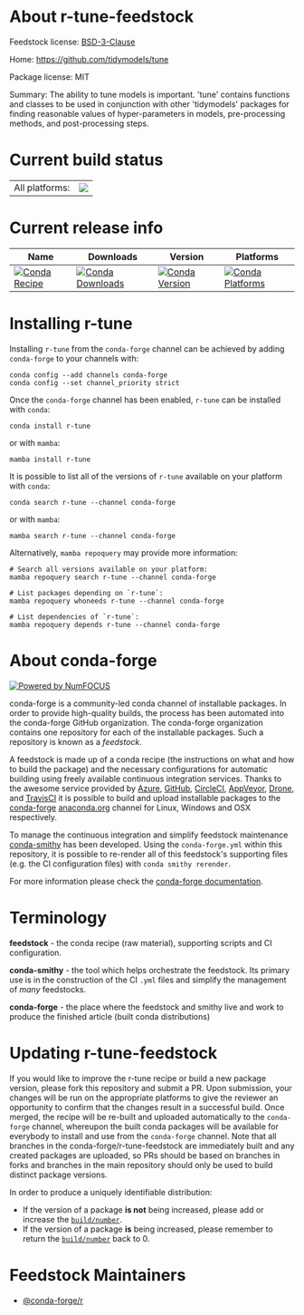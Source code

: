 About r-tune-feedstock
======================

Feedstock license: [BSD-3-Clause](https://github.com/conda-forge/r-tune-feedstock/blob/main/LICENSE.txt)

Home: https://github.com/tidymodels/tune

Package license: MIT

Summary: The ability to tune models is important. 'tune' contains functions and classes to be used in conjunction with other 'tidymodels' packages for finding reasonable values of hyper-parameters in models, pre-processing methods, and post-processing steps.

Current build status
====================


<table><tr><td>All platforms:</td>
    <td>
      <a href="https://dev.azure.com/conda-forge/feedstock-builds/_build/latest?definitionId=9105&branchName=main">
        <img src="https://dev.azure.com/conda-forge/feedstock-builds/_apis/build/status/r-tune-feedstock?branchName=main">
      </a>
    </td>
  </tr>
</table>

Current release info
====================

| Name | Downloads | Version | Platforms |
| --- | --- | --- | --- |
| [![Conda Recipe](https://img.shields.io/badge/recipe-r--tune-green.svg)](https://anaconda.org/conda-forge/r-tune) | [![Conda Downloads](https://img.shields.io/conda/dn/conda-forge/r-tune.svg)](https://anaconda.org/conda-forge/r-tune) | [![Conda Version](https://img.shields.io/conda/vn/conda-forge/r-tune.svg)](https://anaconda.org/conda-forge/r-tune) | [![Conda Platforms](https://img.shields.io/conda/pn/conda-forge/r-tune.svg)](https://anaconda.org/conda-forge/r-tune) |

Installing r-tune
=================

Installing `r-tune` from the `conda-forge` channel can be achieved by adding `conda-forge` to your channels with:

```
conda config --add channels conda-forge
conda config --set channel_priority strict
```

Once the `conda-forge` channel has been enabled, `r-tune` can be installed with `conda`:

```
conda install r-tune
```

or with `mamba`:

```
mamba install r-tune
```

It is possible to list all of the versions of `r-tune` available on your platform with `conda`:

```
conda search r-tune --channel conda-forge
```

or with `mamba`:

```
mamba search r-tune --channel conda-forge
```

Alternatively, `mamba repoquery` may provide more information:

```
# Search all versions available on your platform:
mamba repoquery search r-tune --channel conda-forge

# List packages depending on `r-tune`:
mamba repoquery whoneeds r-tune --channel conda-forge

# List dependencies of `r-tune`:
mamba repoquery depends r-tune --channel conda-forge
```


About conda-forge
=================

[![Powered by
NumFOCUS](https://img.shields.io/badge/powered%20by-NumFOCUS-orange.svg?style=flat&colorA=E1523D&colorB=007D8A)](https://numfocus.org)

conda-forge is a community-led conda channel of installable packages.
In order to provide high-quality builds, the process has been automated into the
conda-forge GitHub organization. The conda-forge organization contains one repository
for each of the installable packages. Such a repository is known as a *feedstock*.

A feedstock is made up of a conda recipe (the instructions on what and how to build
the package) and the necessary configurations for automatic building using freely
available continuous integration services. Thanks to the awesome service provided by
[Azure](https://azure.microsoft.com/en-us/services/devops/), [GitHub](https://github.com/),
[CircleCI](https://circleci.com/), [AppVeyor](https://www.appveyor.com/),
[Drone](https://cloud.drone.io/welcome), and [TravisCI](https://travis-ci.com/)
it is possible to build and upload installable packages to the
[conda-forge](https://anaconda.org/conda-forge) [anaconda.org](https://anaconda.org/)
channel for Linux, Windows and OSX respectively.

To manage the continuous integration and simplify feedstock maintenance
[conda-smithy](https://github.com/conda-forge/conda-smithy) has been developed.
Using the ``conda-forge.yml`` within this repository, it is possible to re-render all of
this feedstock's supporting files (e.g. the CI configuration files) with ``conda smithy rerender``.

For more information please check the [conda-forge documentation](https://conda-forge.org/docs/).

Terminology
===========

**feedstock** - the conda recipe (raw material), supporting scripts and CI configuration.

**conda-smithy** - the tool which helps orchestrate the feedstock.
                   Its primary use is in the construction of the CI ``.yml`` files
                   and simplify the management of *many* feedstocks.

**conda-forge** - the place where the feedstock and smithy live and work to
                  produce the finished article (built conda distributions)


Updating r-tune-feedstock
=========================

If you would like to improve the r-tune recipe or build a new
package version, please fork this repository and submit a PR. Upon submission,
your changes will be run on the appropriate platforms to give the reviewer an
opportunity to confirm that the changes result in a successful build. Once
merged, the recipe will be re-built and uploaded automatically to the
`conda-forge` channel, whereupon the built conda packages will be available for
everybody to install and use from the `conda-forge` channel.
Note that all branches in the conda-forge/r-tune-feedstock are
immediately built and any created packages are uploaded, so PRs should be based
on branches in forks and branches in the main repository should only be used to
build distinct package versions.

In order to produce a uniquely identifiable distribution:
 * If the version of a package **is not** being increased, please add or increase
   the [``build/number``](https://docs.conda.io/projects/conda-build/en/latest/resources/define-metadata.html#build-number-and-string).
 * If the version of a package **is** being increased, please remember to return
   the [``build/number``](https://docs.conda.io/projects/conda-build/en/latest/resources/define-metadata.html#build-number-and-string)
   back to 0.

Feedstock Maintainers
=====================

* [@conda-forge/r](https://github.com/conda-forge/r/)

